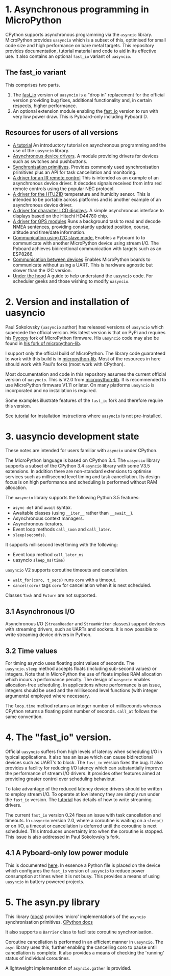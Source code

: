 # 1. Asynchronous programming in MicroPython

CPython supports asynchronous programming via the `asyncio` library.
MicroPython provides `uasyncio` which is a subset of this, optimised for small
code size and high performance on bare metal targets. This repository provides
documentation, tutorial material and code to aid in its effective use. It also
contains an optional `fast_io` variant of `uasyncio`.

## The fast_io variant

This comprises two parts.  
 1. The [fast_io](./FASTPOLL.md) version of `uasyncio` is a "drop in"
 replacement for the official version providing bug fixes, additional
 functionality and, in certain respects, higher performance.
 2. An optional extension module enabling the [fast_io](./FASTPOLL.md) version
 to run with very low power draw. This is Pyboard-only including Pyboard D.

## Resources for users of all versions

 * [A tutorial](./TUTORIAL.md) An introductory tutorial on asynchronous
 programming and the use of the `uasyncio` library.
 * [Asynchronous device drivers](./DRIVERS.md). A module providing drivers for
 devices such as switches and pushbuttons.
 * [Synchronisation primitives](./PRIMITIVES.md). Provides commonly used
 synchronisation primitives plus an API for task cancellation and monitoring.
 * [A driver for an IR remote control](./nec_ir/README.md) This is intended as
 an example of an asynchronous device driver. It decodes signals received from
 infra red remote controls using the popular NEC protocol.
 * [A driver for the HTU21D](./htu21d/README.md) temperature and humidity
 sensor. This is intended to be portable across platforms and is another
 example of an asynchronous device driver.
 * [A driver for character LCD displays](./HD44780/README.md). A simple
 asynchronous interface to displays based on the Hitachi HD44780 chip.
 * [A driver for GPS modules](./gps/README.md) Runs a background task to read
 and decode NMEA sentences, providing constantly updated position, course,
 altitude and time/date information.
 * [Communication using I2C slave mode.](./i2c/README.md) Enables a Pyboard to
 to communicate with another MicroPython device using stream I/O. The Pyboard
 achieves bidirectional communication with targets such as an ESP8266.
 * [Communication between devices](./syncom_as/README.md) Enables MicroPython
 boards to communicate without using a UART. This is hardware agnostic but
 slower than the I2C version.
 * [Under the hood](./UNDER_THE_HOOD.md) A guide to help understand the
 `uasyncio` code. For scheduler geeks and those wishing to modify `uasyncio`.
 
# 2. Version and installation of uasyncio

Paul Sokolovsky (`uasyncio` author) has released versions of `uasyncio` which
supercede the official version. His latest version is that on PyPi and requires
his [Pycopy](https://github.com/pfalcon/micropython) fork of MicroPython
firmware. His `uasyncio` code may also be found in
[his fork of micropython-lib](https://github.com/pfalcon/micropython-lib).

I support only the official build of MicroPython. The library code guaranteed
to work with this build is in [micropython-lib](https://github.com/micropython/micropython-lib).
Most of the resources in here should work with Paul's forks (most work with
CPython).

Most documentation and code in this repository assumes the current official
version of `uasyncio`. This is V2.0 from
[micropython-lib](https://github.com/micropython/micropython-lib).
It is recommended to use MicroPython firmware V1.11 or later. On many platforms
`uasyncio` is incorporated and no installation is required.

Some examples illustrate features of the `fast_io` fork and therefore require
this version.

See [tutorial](./TUTORIAL.md#installing-uasyncio-on-bare-metal) for
installation instructions where `uasyncio` is not pre-installed.

# 3. uasyncio development state

These notes are intended for users familiar with `asyncio` under CPython.

The MicroPython language is based on CPython 3.4. The `uasyncio` library
supports a subset of the CPython 3.4 `asyncio` library with some V3.5
extensions. In addition there are non-standard extensions to optimise services
such as millisecond level timing and task cancellation. Its design focus is on
high performance and scheduling is performed without RAM allocation.

The `uasyncio` library supports the following Python 3.5 features:

 * `async def` and `await` syntax.
 * Awaitable classes (using `__iter__` rather than `__await__`).
 * Asynchronous context managers.
 * Asynchronous iterators.
 * Event loop methods `call_soon` and `call_later`.
 * `sleep(seconds)`.

It supports millisecond level timing with the following:

 * Event loop method `call_later_ms`
 * uasyncio `sleep_ms(time)`

`uasyncio` V2 supports coroutine timeouts and cancellation.

 * `wait_for(coro, t_secs)` runs `coro` with a timeout.
 * `cancel(coro)` tags `coro` for cancellation when it is next scheduled.

Classes `Task` and `Future` are not supported.

## 3.1 Asynchronous I/O

Asynchronous I/O (`StreamReader` and `StreamWriter` classes) support devices
with streaming drivers, such as UARTs and sockets. It is now possible to write
streaming device drivers in Python.

## 3.2 Time values

For timing asyncio uses floating point values of seconds. The `uasyncio.sleep`
method accepts floats (including sub-second values) or integers. Note that in
MicroPython the use of floats implies RAM allocation which incurs a performance
penalty. The design of `uasyncio` enables allocation-free scheduling. In
applications where performance is an issue, integers should be used and the
millisecond level functions (with integer arguments) employed where necessary.

The `loop.time` method returns an integer number of milliseconds whereas
CPython returns a floating point number of seconds. `call_at` follows the
same convention.

# 4. The "fast_io" version.

Official `uasyncio` suffers from high levels of latency when scheduling I/O in
typical applications. It also has an issue which can cause bidirectional
devices such as UART's to block. The `fast_io` version fixes the bug. It also
provides a facility for reducing I/O latency which can substantially improve
the performance of stream I/O drivers. It provides other features aimed at
providing greater control over scheduling behaviour.

To take advantage of the reduced latency device drivers should be written to
employ stream I/O. To operate at low latency they are simply run under the
`fast_io` version. The [tutorial](./TUTORIAL.md#64-writing-streaming-device-drivers)
has details of how to write streaming drivers.

The current `fast_io` version 0.24 fixes an issue with task cancellation and
timeouts. In `uasyncio` version 2.0, where a coroutine is waiting on a
`sleep()` or on I/O, a timeout or cancellation is deferred until the coroutine
is next scheduled. This introduces uncertainty into when the coroutine is
stopped. This issue is also addressed in Paul Sokolovsky's fork.

## 4.1 A Pyboard-only low power module

This is documented [here](./lowpower/README.md). In essence a Python file is
placed on the device which configures the `fast_io` version of `uasyncio` to
reduce power consumption at times when it is not busy. This provides a means of
using `uasyncio` in battery powered projects.

# 5. The asyn.py library

This library ([docs](./PRIMITIVES.md)) provides 'micro' implementations of the
`asyncio` synchronisation primitives.
[CPython docs](https://docs.python.org/3/library/asyncio-sync.html)

It also supports a `Barrier` class to facilitate coroutine synchronisation.

Coroutine cancellation is performed in an efficient manner in `uasyncio`. The
`asyn` library uses this, further enabling the cancelling coro to pause until
cancellation is complete. It also provides a means of checking the 'running'
status of individual coroutines.

A lightweight implementation of `asyncio.gather` is provided.
